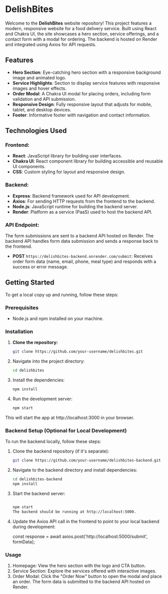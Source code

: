 # DelishBites

Welcome to the **DelishBites** website repository! This project features a modern, responsive website for a food delivery service. Built using React and Chakra UI, the site showcases a hero section, service offerings, and a contact form with a modal for ordering. The backend is hosted on Render and integrated using Axios for API requests.

## Features

- **Hero Section**: Eye-catching hero section with a responsive background image and animated logo.
- **Service Highlights**: Section to display service features with responsive images and hover effects.
- **Order Modal**: A Chakra UI modal for placing orders, including form validation and API submission.
- **Responsive Design**: Fully responsive layout that adjusts for mobile, tablet, and desktop devices.
- **Footer**: Informative footer with navigation and contact information.

## Technologies Used

### Frontend:

- **React**: JavaScript library for building user interfaces.
- **Chakra UI**: React component library for building accessible and reusable UI components.
- **CSS**: Custom styling for layout and responsive design.

### Backend:

- **Express**: Backend framework used for API development.
- **Axios**: For sending HTTP requests from the frontend to the backend.
- **Node.js**: JavaScript runtime for building the backend server.
- **Render**: Platform as a service (PaaS) used to host the backend API.

### API Endpoint:

The form submissions are sent to a backend API hosted on Render. The backend API handles form data submission and sends a response back to the frontend.

- **POST** `https://delishbites-backend.onrender.com/submit`: Receives order form data (name, email, phone, meal type) and responds with a success or error message.

## Getting Started

To get a local copy up and running, follow these steps:

### Prerequisites

- Node.js and npm installed on your machine.

### Installation

1. **Clone the repository:**

   ```bash
   git clone https://github.com/your-username/delishbites.git

2. Navigate into the project directory:

   ```bash
   cd delishbites

3. Install the dependencies:

   ```bash
   npm install
4. Run the development server:

   ```bash
   npm start
This will start the app at http://localhost:3000 in your browser.


### Backend Setup (Optional for Local Development)

 To run the backend locally, follow these steps:

 1. Clone the backend repository (if it's separate):

    ```bash
    git clone https://github.com/your-username/delishbites-backend.git

 2. Navigate to the backend directory and install dependencies:

    ```bash
    cd delishbites-backend
    npm install

 3. Start the backend server:

    ```bash

    npm start
    The backend should be running at http://localhost:5000.

 4. Update the Axios API call in the frontend to point to your local backend during development:

    const response = await axios.post('http://localhost:5000/submit', formData);


### Usage 
 1. Homepage: View the hero section with the logo and CTA button.
 2. Service Section: Explore the services offered with interactive images.
 3. Order Modal: Click the "Order Now" button to open the modal and place an order. The form data is submitted to the backend API hosted on Render.
